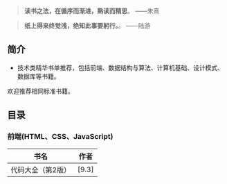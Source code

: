 

> **读书之法，在循序而渐进，熟读而精思**。 ——朱熹

> **纸上得来终觉浅，绝知此事要躬行。**。 ——陆游


## 简介

- 技术类精华书单推荐，包括前端、数据结构与算法、计算机基础、设计模式、数据库等书籍。

欢迎推荐相同标准书籍。

## 目录


### 前端(HTML、CSS、JavaScript)

|书名|作者|
|---|:---:|
|代码大全（第2版）|[9.3]|

